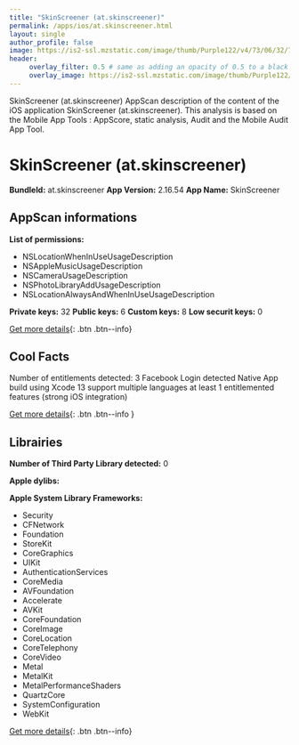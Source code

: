 ```yaml
---
title: "SkinScreener (at.skinscreener)"
permalink: /apps/ios/at.skinscreener.html
layout: single
author_profile: false
image: https://is2-ssl.mzstatic.com/image/thumb/Purple122/v4/73/06/32/73063299-d401-eea4-da27-27c58f3c77c2/AppIcon-1x_U007emarketing-0-7-0-85-220.png/512x512bb.jpg
header: 
     overlay_filter: 0.5 # same as adding an opacity of 0.5 to a black background
     overlay_image: https://is2-ssl.mzstatic.com/image/thumb/Purple122/v4/73/06/32/73063299-d401-eea4-da27-27c58f3c77c2/AppIcon-1x_U007emarketing-0-7-0-85-220.png/512x512bb.jpg
---
```

SkinScreener (at.skinscreener) AppScan description of the content of the iOS application SkinScreener (at.skinscreener). This analysis is based on the Mobile App Tools : AppScore, static analysis, Audit and the Mobile Audit App Tool.

# SkinScreener (at.skinscreener)

**BundleId:** at.skinscreener
**App Version:** 2.16.54
**App Name:** SkinScreener


## AppScan informations 

**List of permissions:** 
- NSLocationWhenInUseUsageDescription
- NSAppleMusicUsageDescription
- NSCameraUsageDescription
- NSPhotoLibraryAddUsageDescription
- NSLocationAlwaysAndWhenInUseUsageDescription
  
  
**Private keys:** 32
**Public keys:** 6
**Custom keys:** 8
**Low securit keys:** 0
  
[Get more details](/pricing.html){: .btn .btn--info}

## Cool Facts

Number of entitlements detected: 3
Facebook Login detected
Native App
build using Xcode 13
support multiple languages
at least 1 entitlemented features (strong iOS integration)
  
[Get more details](/pricing.html){: .btn .btn--info }

## Librairies 
**Number of Third Party Library detected:** 0


**Apple dylibs:**


**Apple System Library Frameworks:**
- Security
- CFNetwork
- Foundation
- StoreKit
- CoreGraphics
- UIKit
- AuthenticationServices
- CoreMedia
- AVFoundation
- Accelerate
- AVKit
- CoreFoundation
- CoreImage
- CoreLocation
- CoreTelephony
- CoreVideo
- Metal
- MetalKit
- MetalPerformanceShaders
- QuartzCore
- SystemConfiguration
- WebKit


  
[Get more details](/pricing.html){: .btn .btn--info}

